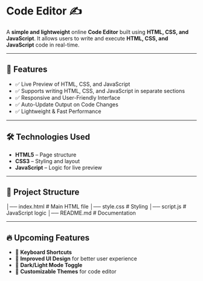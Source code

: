 # Code Editor ✍️  

A **simple and lightweight** online **Code Editor** built using **HTML, CSS, and JavaScript**. It allows users to write and execute **HTML, CSS, and JavaScript** code in real-time.  

---

## 🚀 Features  
- ✅ Live Preview of HTML, CSS, and JavaScript  
- ✅ Supports writing HTML, CSS, and JavaScript in separate sections  
- ✅ Responsive and User-Friendly Interface  
- ✅ Auto-Update Output on Code Changes  
- ✅ Lightweight & Fast Performance  

---

## 🛠 Technologies Used  
- **HTML5** – Page structure  
- **CSS3** – Styling and layout  
- **JavaScript** – Logic for live preview  

---

## 📂 Project Structure  
│── index.html # Main HTML file
│── style.css # Styling
│── script.js # JavaScript logic
│── README.md # Documentation

---

## 🔥 Upcoming Features  
- 🔲 **Keyboard Shortcuts**  
- 🔲 **Improved UI Design** for better user experience  
- 🔲 **Dark/Light Mode Toggle**  
- 🔲 **Customizable Themes** for code editor  
  
